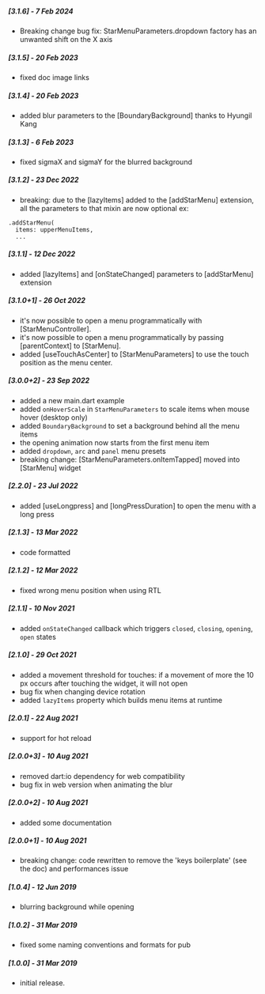 ##### [3.1.6] - 7 Feb 2024
* Breaking change bug fix: StarMenuParameters.dropdown factory has an unwanted shift on the X axis

##### [3.1.5] - 20 Feb 2023
* fixed doc image links

##### [3.1.4] - 20 Feb 2023
* added blur parameters to the [BoundaryBackground] thanks to Hyungil Kang<tksuns12>

##### [3.1.3] - 6 Feb 2023
* fixed sigmaX and sigmaY for the blurred background

##### [3.1.2] - 23 Dec 2022
* breaking: due to the [lazyItems] added to the [addStarMenu] extension, all the parameters to that mixin are now optional ex:
```
.addStarMenu(
  items: upperMenuItems,
  ...
```

##### [3.1.1] - 12 Dec 2022
* added [lazyItems] and [onStateChanged] parameters to [addStarMenu] extension

##### [3.1.0+1] - 26 Oct 2022
* it's now possible to open a menu programmatically with [StarMenuController].
* it's now possible to open a menu programmatically by passing [parentContext] to [StarMenu].
* added [useTouchAsCenter] to [StarMenuParameters] to use the touch position as the menu center.

##### [3.0.0+2] - 23 Sep 2022
* added a new main.dart example
* added `onHoverScale` in `StarMenuParameters` to scale items when mouse hover (desktop only)
* added `BoundaryBackground` to set a background behind all the menu items
* the opening animation now starts from the first menu item
* added `dropdown`, `arc` and `panel` menu presets 
* breaking change: [StarMenuParameters.onItemTapped] moved into [StarMenu] widget

##### [2.2.0] - 23 Jul 2022
* added [useLongpress] and [longPressDuration] to open the menu with a long press

##### [2.1.3] - 13 Mar 2022
* code formatted

##### [2.1.2] - 12 Mar 2022
* fixed wrong menu position when using RTL

##### [2.1.1] - 10 Nov 2021
* added `onStateChanged` callback which triggers `closed`, `closing`, `opening`, `open` states

##### [2.1.0] - 29 Oct 2021
* added a movement threshold for touches: 
if a movement of more the 10 px occurs after touching the 
widget, it will not open
* bug fix when changing device rotation
* added `lazyItems` property which builds menu items at runtime

##### [2.0.1] - 22 Aug 2021
* support for hot reload

##### [2.0.0+3] - 10 Aug 2021
* removed dart:io dependency for web compatibility
* bug fix in web version when animating the blur

##### [2.0.0+2] - 10 Aug 2021
* added some documentation

##### [2.0.0+1] - 10 Aug 2021
* breaking change: code rewritten to remove the 'keys boilerplate' (see the doc) and performances issue

##### [1.0.4] - 12 Jun 2019
* blurring background while opening

##### [1.0.2] - 31 Mar 2019
* fixed some naming conventions and formats for pub


##### [1.0.0] - 31 Mar 2019
* initial release.